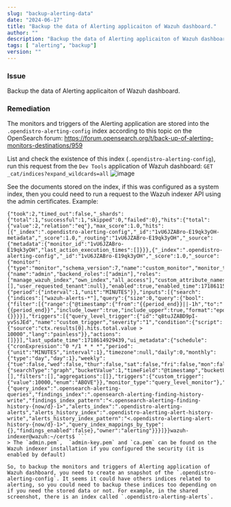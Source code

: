 ```yaml
---
slug: "backup-alerting-data"
date: "2024-06-17"
title: "Backup the data of Alerting applicaiton of Wazuh dashboard."
author: ""
description: "Backup the data of Alerting applicaiton of Wazuh dashboard."
tags: [ "alerting", "backup"]
version: ""
---
```


### Issue

Backup the data of Alerting applicaiton of Wazuh dashboard.

### Remediation

The monitors and triggers of the Alerting application are stored into the `.opendistro-alerting-config` index according to this topic on the OpenSearch forum: https://forum.opensearch.org/t/back-up-of-alerting-monitors-destinations/959

List and check the existence of this index (`.opendistro-alerting-config`), run this request from the `Dev Tools` application of Wazuh dashboard:
```GET _cat/indices?expand_wildcards=all```
![image](https://github.com/wazuh/community/assets/34042064/19b8eaf7-d57b-4e9f-9650-312bed215fe7)

See the documents stored on the index, if this was configured as a system index, then you could need to run a request to the Wazuh indexer API using the admin certificates. Example:
```wazuh-indexer@wazuh:~/certs$ curl --cert admin.pem --key admin-key.pem --cacert ca.pem -u admin:SecretPassword https://localhost:9200/.opendistro-alerting-config/_search
{"took":2,"timed_out":false,"_shards":{"total":1,"successful":1,"skipped":0,"failed":0},"hits":{"total":{"value":2,"relation":"eq"},"max_score":1.0,"hits":[{"_index":".opendistro-alerting-config","_id":"1vU6JZABro-E19qk3yOH-metadata","_score":1.0,"_routing":"1vU6JZABro-E19qk3yOH","_source":{"metadata":{"monitor_id":"1vU6JZABro-E19qk3yOH","last_action_execution_times":[]}}},{"_index":".opendistro-alerting-config","_id":"1vU6JZABro-E19qk3yOH","_score":1.0,"_source":{"monitor":{"type":"monitor","schema_version":7,"name":"custom_monitor","monitor_type":"query_level_monitor","user":{"name":"admin","backend_roles":["admin"],"roles":["manage_wazuh_index","own_index","all_access"],"custom_attribute_names":[],"user_requested_tenant":null},"enabled":true,"enabled_time":1718611533558,"schedule":{"period":{"interval":1,"unit":"MINUTES"}},"inputs":[{"search":{"indices":["wazuh-alerts-*"],"query":{"size":0,"query":{"bool":{"filter":[{"range":{"@timestamp":{"from":"{{period_end}}||-1h","to":"{{period_end}}","include_lower":true,"include_upper":true,"format":"epoch_millis","boost":1.0}}}],"adjust_pure_negative":true,"boost":1.0}},"aggregations":{}}}}],"triggers":[{"query_level_trigger":{"id":"q8tuJZABD9pI-yvSsJEd","name":"custom_trigger","severity":"1","condition":{"script":{"source":"ctx.results[0].hits.total.value > 10000","lang":"painless"}},"actions":[]}}],"last_update_time":1718614929439,"ui_metadata":{"schedule":{"cronExpression":"0 */1 * * *","period":{"unit":"MINUTES","interval":1},"timezone":null,"daily":0,"monthly":{"type":"day","day":1},"weekly":{"tue":false,"wed":false,"thur":false,"sat":false,"fri":false,"mon":false,"sun":false},"frequency":"interval"},"search":{"searchType":"graph","bucketValue":1,"timeField":"@timestamp","bucketUnitOfTime":"h","groupBy":[],"filters":[],"aggregations":[]},"triggers":{"custom_trigger":{"value":10000,"enum":"ABOVE"}},"monitor_type":"query_level_monitor"},"data_sources":{"query_index":".opensearch-alerting-queries","findings_index":".opensearch-alerting-finding-history-write","findings_index_pattern":"<.opensearch-alerting-finding-history-{now/d}-1>","alerts_index":".opendistro-alerting-alerts","alerts_history_index":".opendistro-alerting-alert-history-write","alerts_history_index_pattern":"<.opendistro-alerting-alert-history-{now/d}-1>","query_index_mappings_by_type":{},"findings_enabled":false},"owner":"alerting"}}}]}}wazuh-indexer@wazuh:~/certs$ ```
> The `admin.pem`,  `admin-key.pem` and `ca.pem` can be found on the Wazuh indexer installation if you configured the security (it is enabled by default)

So, to backup the monitors and triggers of Alerting application of Wazuh dashboard, you need to create an snapshot of the `.opendistro-alerting-config`. It seems it could have others indices related to alerting, so you could need to backup these indices too depending on if you need the stored data or not. For example, in the shared screenshot, there is an index called `.opendistro-alerting-alerts`.